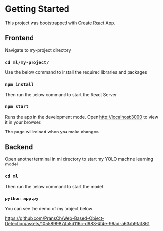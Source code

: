 # Getting Started

This project was bootstrapped with [Create React App](https://github.com/facebook/create-react-app).

## Frontend

Navigate to my-project directory

### `cd ml/my-project/`

Use the below command to install the required libraries and packages

### `npm install`

Then run the below command to start the React Server

### `npm start`

Runs the app in the development mode.
Open [http://localhost:3000](http://localhost:3000) to view it in your browser.

The page will reload when you make changes.

## Backend
Open another terminal in ml directory to start my YOLO machine learning model

### `cd ml`

Then run the below command to start the model

### `python app.py`


You can see the demo of my project below

https://github.com/PransCh/Web-Based-Object-Detection/assets/105589987/fa5d116c-d983-4f4e-99ad-a63ab9fa1861


